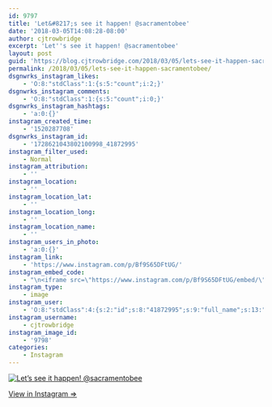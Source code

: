 ```yaml
---
id: 9797
title: 'Let&#8217;s see it happen! @sacramentobee'
date: '2018-03-05T14:08:28-08:00'
author: cjtrowbridge
excerpt: 'Let''s see it happen! @sacramentobee'
layout: post
guid: 'https://blog.cjtrowbridge.com/2018/03/05/lets-see-it-happen-sacramentobee/'
permalink: /2018/03/05/lets-see-it-happen-sacramentobee/
dsgnwrks_instagram_likes:
    - 'O:8:"stdClass":1:{s:5:"count";i:2;}'
dsgnwrks_instagram_comments:
    - 'O:8:"stdClass":1:{s:5:"count";i:0;}'
dsgnwrks_instagram_hashtags:
    - 'a:0:{}'
instagram_created_time:
    - '1520287708'
dsgnwrks_instagram_id:
    - '1728621043802100998_41872995'
instagram_filter_used:
    - Normal
instagram_attribution:
    - ''
instagram_location:
    - ''
instagram_location_lat:
    - ''
instagram_location_long:
    - ''
instagram_location_name:
    - ''
instagram_users_in_photo:
    - 'a:0:{}'
instagram_link:
    - 'https://www.instagram.com/p/Bf9S65DFtUG/'
instagram_embed_code:
    - "\n<iframe src=\"https://www.instagram.com/p/Bf9S65DFtUG/embed/\" width=\"612\" height=\"710\" frameborder=\"0\" scrolling=\"no\" allowtransparency=\"true\" class=\"insta-image-embed\"></iframe>\n"
instagram_type:
    - image
instagram_user:
    - 'O:8:"stdClass":4:{s:2:"id";s:8:"41872995";s:9:"full_name";s:13:"CJ Trowbridge";s:15:"profile_picture";s:141:"https://scontent.cdninstagram.com/vp/0bff7ef46024fadfe1c65f0c3a2372f7/5B42121C/t51.2885-19/s150x150/13724650_1188772791164794_142557231_a.jpg";s:8:"username";s:12:"cjtrowbridge";}'
instagram_username:
    - cjtrowbridge
instagram_image_id:
    - '9798'
categories:
    - Instagram
---
```


[![Let’s see it happen! @sacramentobee](https://blog.cjtrowbridge.com/wp-content/uploads/2018/03/1520287708-1-1.jpg)](https://www.instagram.com/p/Bf9S65DFtUG/)

[View in Instagram ⇒](https://www.instagram.com/p/Bf9S65DFtUG/)